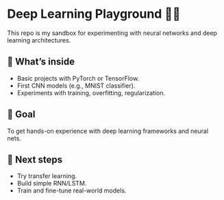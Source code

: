# Deep Learning Playground 🧠✨

This repo is my sandbox for experimenting with neural networks and deep learning architectures.

## 🧩 What’s inside
- Basic projects with PyTorch or TensorFlow.
- First CNN models (e.g., MNIST classifier).
- Experiments with training, overfitting, regularization.

## 🎯 Goal
To get hands-on experience with deep learning frameworks and neural nets.

## 🚀 Next steps
- Try transfer learning.
- Build simple RNN/LSTM.
- Train and fine-tune real-world models.
